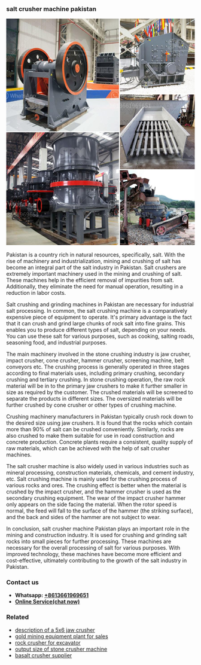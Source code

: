 <h3>salt crusher machine pakistan</h3><img src='1708663594.jpg' alt=''><p>Pakistan is a country rich in natural resources, specifically, salt. With the rise of machinery and industrialization, mining and crushing of salt has become an integral part of the salt industry in Pakistan. Salt crushers are extremely important machinery used in the mining and crushing of salt. These machines help in the efficient removal of impurities from salt. Additionally, they eliminate the need for manual operation, resulting in a reduction in labor costs.</p><p>Salt crushing and grinding machines in Pakistan are necessary for industrial salt processing. In common, the salt crushing machine is a comparatively expensive piece of equipment to operate. It's primary advantage is the fact that it can crush and grind large chunks of rock salt into fine grains. This enables you to produce different types of salt, depending on your needs. You can use these salt for various purposes, such as cooking, salting roads, seasoning food, and industrial purposes.</p><p>The main machinery involved in the stone crushing industry is jaw crusher, impact crusher, cone crusher, hammer crusher, screening machine, belt conveyors etc. The crushing process is generally operated in three stages according to final materials uses, including primary crushing, secondary crushing and tertiary crushing. In stone crushing operation, the raw rock material will be in to the primary jaw crushers to make it further smaller in size as required by the customer. The crushed materials will be screened to separate the products in different sizes. The oversized materials will be further crushed by cone crusher or other types of crushing machine.</p><p>Crushing machinery manufacturers in Pakistan typically crush rock down to the desired size using jaw crushers. It is found that the rocks which contain more than 90% of salt can be crushed conveniently. Similarly, rocks are also crushed to make them suitable for use in road construction and concrete production. Concrete plants require a consistent, quality supply of raw materials, which can be achieved with the help of salt crusher machines.</p><p>The salt crusher machine is also widely used in various industries such as mineral processing, construction materials, chemicals, and cement industry, etc. Salt crushing machine is mainly used for the crushing process of various rocks and ores. The crushing effect is better when the material is crushed by the impact crusher, and the hammer crusher is used as the secondary crushing equipment. The wear of the impact crusher hammer only appears on the side facing the material. When the rotor speed is normal, the feed will fall to the surface of the hammer (the striking surface), and the back and sides of the hammer are not subject to wear.</p><p>In conclusion, salt crusher machine Pakistan plays an important role in the mining and construction industry. It is used for crushing and grinding salt rocks into small pieces for further processing. These machines are necessary for the overall processing of salt for various purposes. With improved technology, these machines have become more efficient and cost-effective, ultimately contributing to the growth of the salt industry in Pakistan.</p><h3>Contact us</h3><ul><li><strong>Whatsapp:&nbsp;<a href="https://wa.me/8613661969651">+8613661969651</a></strong></li><li><a href="https://swt.shibang-china.com/?git&amp;zhl&amp;salt crusher machine pakistan"><strong>Online Service(chat now)</strong></a></li></ul><h3>Related</h3><ul><li><a href='description of a 5x6 jaw crusher.md'>description of a 5x6 jaw crusher</a></li><li><a href='gold mining equipment plant for sales.md'>gold mining equipment plant for sales</a></li><li><a href='rock crusher for excavator.md'>rock crusher for excavator</a></li><li><a href='output size of stone crusher machine.md'>output size of stone crusher machine</a></li><li><a href='basalt crusher supplier.md'>basalt crusher supplier</a></li></ul>